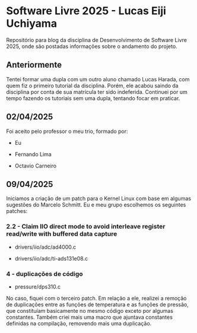 # Software Livre 2025 - Lucas Eiji Uchiyama

Repositório para blog da disciplina de Desenvolvimento de Software Livre 2025, onde são postadas informações sobre o andamento do projeto.

## Anteriormente

Tentei formar uma dupla com um outro aluno chamado Lucas Harada, com quem fiz o primeiro tutorial da disciplina. Porém, ele acabou saindo da disciplina por conta de sua matrícula ter sido indeferida. 
Continuei por um tempo fazendo os tutoriais sem uma dupla, tentando focar em praticar.

## 02/04/2025

Foi aceito pelo professor o meu trio, formado por:

- Eu

- Fernando Lima

- Octavio Carneiro

## 09/04/2025

Iniciamos a criação de um patch para o Kernel Linux com base em algumas sugestões do Marcelo Schmitt. Eu e meu grupo escolhemos os seguintes patches:

### 2.2 - Claim IIO direct mode to avoid interleave register read/write with buffered data capture

- drivers/iio/adc/ad4000.c 

- drivers/iio/adc/ti-ads131e08.c 

### 4 - duplicações de código

- pressure/dps310.c

No caso, fiquei com o terceiro patch. Em relação a ele, realizei a remoção de duplicações entre as funções de temperatura e as funções de pressão, que constituíam basicamente no mesmo código exceto por
algumas constantes. Também criei mais uma macro que ajuntava constantes definidas na compilação, removendo mais uma duplicação.




